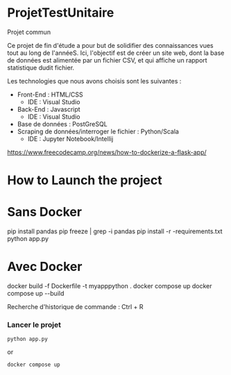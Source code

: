 # ProjetTestUnitaire
Projet commun

Ce projet de fin d'étude a pour but de solidifier des connaissances vues tout au long de l'annéeS. Ici, l'objectif est de créer un site web, dont la base de données est alimentée par un fichier CSV, et qui affiche un rapport statistique dudit fichier. 

Les technologies que nous avons choisis sont les suivantes : 
  - Front-End : HTML/CSS 
      - IDE : Visual Studio  
  - Back-End : Javascript
      - IDE : Visual Studio
  - Base de données : PostGreSQL
  - Scraping de données/interroger le fichier : Python/Scala
      - IDE : Jupyter Notebook/Intellij


https://www.freecodecamp.org/news/how-to-dockerize-a-flask-app/


# How to Launch the project 
# Sans Docker
pip install pandas
pip freeze | grep -i pandas
pip install -r -requirements.txt
python app.py


# Avec Docker
docker build -f Dockerfile -t myapppython .
docker compose up
docker compose up --build

Recherche d'historique de commande  : Ctrl + R

### Lancer le projet
```
python app.py
```

or
```
docker compose up
```
